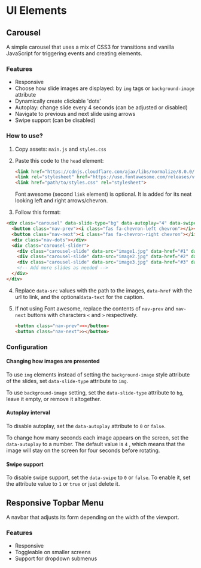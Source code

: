 # UI Elements

## Carousel

A simple carousel that uses a mix of CSS3 for transitions and vanilla JavaScript for triggering events and creating elements.

### Features

- Responsive
- Choose how slide images are displayed: by `img` tags or `background-image` attribute
- Dynamically create clickable 'dots' 
- Autoplay: change slide every 4 seconds (can be adjusted or disabled)
- Navigate to previous and next slide using arrows
- Swipe support (can be disabled)

### How to use?

1. Copy assets: `main.js` and `styles.css`

2. Paste this code to the `head` element: 

   ```html
   <link href="https://cdnjs.cloudflare.com/ajax/libs/normalize/8.0.0/normalize.min.css" rel="stylesheet">
   <link rel="stylesheet" href="https://use.fontawesome.com/releases/v5.2.0/css/all.css" integrity="sha384-hWVjflwFxL6sNzntih27bfxkr27PmbbK/iSvJ+a4+0owXq79v+lsFkW54bOGbiDQ" crossorigin="anonymous">
   <link href="path/to/styles.css" rel="stylesheet">
   ```

   Font awesome (second `link` element) is optional. It is added for its neat looking left and right arrows/chevron.

3. Follow this format:

```html
<div class="carousel" data-slide-type="bg" data-autoplay="4" data-swipe="1">
  <button class="nav-prev"><i class="fas fa-chevron-left chevron"></i></button>
  <button class="nav-next"><i class="fas fa-chevron-right chevron"></i></button>
  <div class="nav-dots"></div>
  <div class="carousel-slider">
    <div class="carousel-slide" data-src="image1.jpg" data-href="#1" data-text="Slide 1"></div>
    <div class="carousel-slide" data-src="image2.jpg" data-href="#2" data-text="Slide 2"></div>
    <div class="carousel-slide" data-src="image3.jpg" data-href="#3" data-text="Slide 3"></div>
	<!-- Add more slides as needed -->
  </div>
</div>
```

4. Replace `data-src` values with the path to the images, `data-href` with the url to link, and the optional`data-text` for the caption.

5. If not using Font awesome, replace the contents of `nav-prev` and `nav-next` buttons with characters `<` and `>` respectively.

   ```html
   <button class="nav-prev"><</button>
   <button class="nav-next">></button>
   ```

### Configuration

#### Changing how images are presented

To use `img` elements instead of setting the `background-image` style attribute of the slides,  set `data-slide-type` attribute to `img`.

To use `background-image` setting, set the `data-slide-type` attribute to `bg`, leave it empty, or remove it altogether.

#### Autoplay interval

To disable autoplay, set the `data-autoplay` attribute to `0` or `false`.

To change how many seconds each image appears on the screen, set the `data-autoplay` to a number. The default value is `4` , which means that  the image will stay on the screen for four seconds before rotating.

#### Swipe support

To disable swipe support, set the `data-swipe` to `0` or `false`. To enable it, set the attribute value to `1` or `true` or just delete it.

## Responsive Topbar Menu

A navbar that adjusts its form depending on the width of the viewport.

### Features

- Responsive
- Toggleable on smaller screens
- Support for dropdown submenus